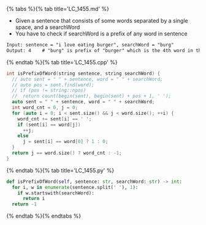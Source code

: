 {% tabs %}{% tab title='LC_1455.md' %}

* Given a sentence that consists of some words separated by a single space, and a searchWord
* You have to check if searchWord is a prefix of any word in sentence

```txt
Input: sentence = "i love eating burger", searchWord = "burg"
Output: 4    # "burg" is prefix of "burger" which is the 4th word in the sentence.
```

{% endtab %}{% tab title='LC_1455.cpp' %}

```cpp
int isPrefixOfWord(string sentence, string searchWord) {
  // auto sent = " " + sentence, word = " " + searchWord;
  // auto pos = sent.find(word);
  // if (pos != string::npos)
  //  return count(begin(sent), begin(sent) + pos + 1, ' ');
  auto sent = " " + sentence, word = " " + searchWord;
  int word_cnt = 0, j = 0;
  for (auto i = 0; i < sent.size() && j < word.size(); ++i) {
    word_cnt += sent[i] == ' ';
    if (sent[i] == word[j])
      ++j;
    else
      j = sent[i] == word[0] ? 1 : 0;
  }
  return j == word.size() ? word_cnt : -1;
}
```

{% endtab %}{% tab title='LC_1455.py' %}

```py
def isPrefixOfWord(self, sentence: str, searchWord: str) -> int:
  for i, w in enumerate(sentence.split(' '), 1):
    if w.startswith(searchWord):
      return i
  return -1
```

{% endtab %}{% endtabs %}
